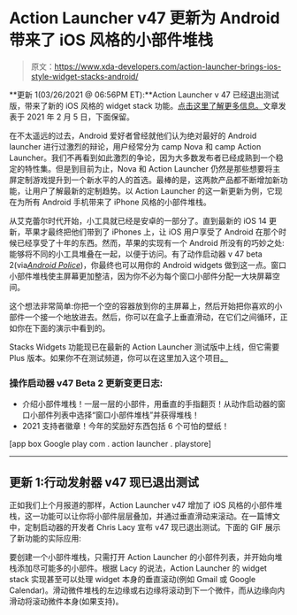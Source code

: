 # Action Launcher v47 更新为 Android 带来了 iOS 风格的小部件堆栈

> 原文：<https://www.xda-developers.com/action-launcher-brings-ios-style-widget-stacks-android/>

**更新 1(03/26/2021 @ 06:56PM ET):**Action Launcher v 47 已经退出测试版，带来了新的 iOS 风格的 widget stack 功能。[点击这里了解更多信息。](#update1)文章发表于 2021 年 2 月 5 日，下面保留。

在不太遥远的过去，Android 爱好者曾经就他们认为绝对最好的 Android launcher 进行过激烈的辩论，用户经常分为 camp Nova 和 camp Action Launcher。我们不再看到如此激烈的争论，因为大多数发布者已经成熟到一个稳定的特性集。但是到目前为止，Nova 和 Action Launcher 仍然是那些想要将主屏定制游戏提升到一个新水平的人的首选。最棒的是，这两款产品都不断增加新功能，让用户了解最新的定制趋势。以 Action Launcher 的这一新更新为例，它现在为所有 Android 手机带来了 iPhone 风格的小部件堆栈。

从艾克蕾尔时代开始，小工具就已经是安卓的一部分了。直到最新的 iOS 14 更新，苹果才最终把他们带到了 iPhones 上，让 iOS 用户享受了 Android 在那个时候已经享受了十年的东西。然而，苹果的实现有一个 Android 所没有的巧妙之处:能够将不同的小工具堆叠在一起，以便于访问。有了动作启动器 v 47 beta 2(via[*Android Police*](https://www.androidpolice.com/2021/02/04/action-launcher-beta-brings-ios-14-like-widget-stacks-to-android-apk-download/))，你最终也可以用你的 Android widgets 做到这一点。窗口小部件堆栈使主屏幕更加整洁，因为你不必为每个窗口小部件分配一大块屏幕空间。

这个想法非常简单:你把一个空的容器放到你的主屏幕上，然后开始把你喜欢的小部件一个接一个地放进去。然后，你可以在盒子上垂直滑动，在它们之间循环，正如你在下面的演示中看到的。

Stacks Widgets 功能现已在最新的 Action Launcher 测试版中上线，但它需要 Plus 版本。如果你不在测试频道，你可以在这里加入这个项目[。](https://play.google.com/apps/testing/com.actionlauncher.playstore)

### 操作启动器 v47 Beta 2 更新变更日志:

*   介绍小部件堆栈！一层一层的小部件，用垂直的手指翻页！从动作启动器的窗口小部件列表中选择“窗口小部件堆栈”并获得堆栈！
*   2021 支持者徽章！今年的奖励好东西包括 6 个可怕的壁纸！

[app box Google play com . action launcher . playstore]

* * *

## 更新 1:行动发射器 v47 现已退出测试

正如我们上个月报道的那样，Action Launcher v47 增加了 iOS 风格的小部件堆栈，这一功能可以让你将小部件层层叠加，并通过垂直滑动来滚动。在一篇博文中，定制启动器的开发者 Chris Lacy 宣布 v47 现已退出测试。下面的 GIF 展示了新功能的实际应用:

要创建一个小部件堆栈，只需打开 Action Launcher 的小部件列表，并开始向堆栈添加尽可能多的小部件。根据 Lacy 的说法，Action Launcher 的 widget stack 实现甚至可以处理 widget 本身的垂直滚动(例如 Gmail 或 Google Calendar)。滑动微件堆栈的左边缘或右边缘将滚动到下一个微件，而从边缘向内滑动将滚动微件本身(如果支持)。